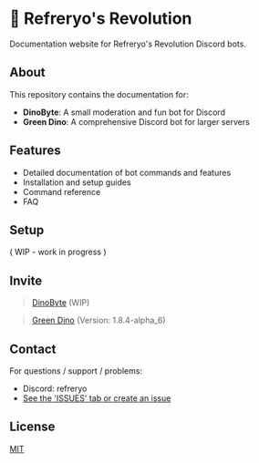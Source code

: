 # 🦖 Refreryo's Revolution

Documentation website for Refreryo's Revolution Discord bots.

## About

This repository contains the documentation for:
- **DinoByte**: A small moderation and fun bot for Discord
- **Green Dino**: A comprehensive Discord bot for larger servers

## Features

- Detailed documentation of bot commands and features
- Installation and setup guides
- Command reference
- FAQ

## Setup

( WIP - work in progress )

## Invite

> [DinoByte](https://discord.com/oauth2/authorize?client_id=1358469975274295666) (WIP)

> [Green Dino](https://discord.com/oauth2/authorize?client_id=1346868529151873128) (Version: 1.8.4-alpha_6)

## Contact

For questions / support / problems:
- Discord: refreryo
- [See the 'ISSUES' tab or create an issue](https://github.com/Refreryo/refreryo-revolution/issues)

## License

[MIT](LICENSE)